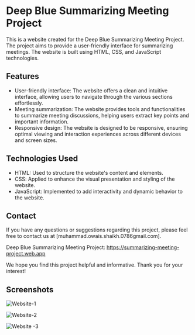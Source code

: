 # Deep Blue Summarizing Meeting Project

This is a website created for the Deep Blue Summarizing Meeting Project. The project aims to provide a user-friendly interface for summarizing meetings. The website is built using HTML, CSS, and JavaScript technologies.

## Features

- User-friendly interface: The website offers a clean and intuitive interface, allowing users to navigate through the various sections effortlessly.
- Meeting summarization: The website provides tools and functionalities to summarize meeting discussions, helping users extract key points and important information.
- Responsive design: The website is designed to be responsive, ensuring optimal viewing and interaction experiences across different devices and screen sizes.

## Technologies Used

- HTML: Used to structure the website's content and elements.
- CSS: Applied to enhance the visual presentation and styling of the website.
- JavaScript: Implemented to add interactivity and dynamic behavior to the website.

## Contact

If you have any questions or suggestions regarding this project, please feel free to contact us at [muhammad.owais.shaikh.0786gmail.com].

Deep Blue Summarizing Meeting Project: https://summarizing-meeting-project.web.app


We hope you find this project helpful and informative. Thank you for your interest!

## Screenshots

![Website-1](https://github.com/Owais-Shaikh-0786/Website-User_Friendly_Interface_For_Summarizing_Meeting/assets/139638554/8ada7100-5a37-4170-908f-d1f6edd5bcdf)

![Website-2](https://github.com/Owais-Shaikh-0786/Website-User_Friendly_Interface_For_Summarizing_Meeting/assets/139638554/94b8d45c-0b28-4db1-a49c-8342c4b875f4)

![Website -3](https://github.com/Owais-Shaikh-0786/Website-User_Friendly_Interface_For_Summarizing_Meeting/assets/139638554/f260fb33-908c-4f58-8306-e8c2a0feb66d)
